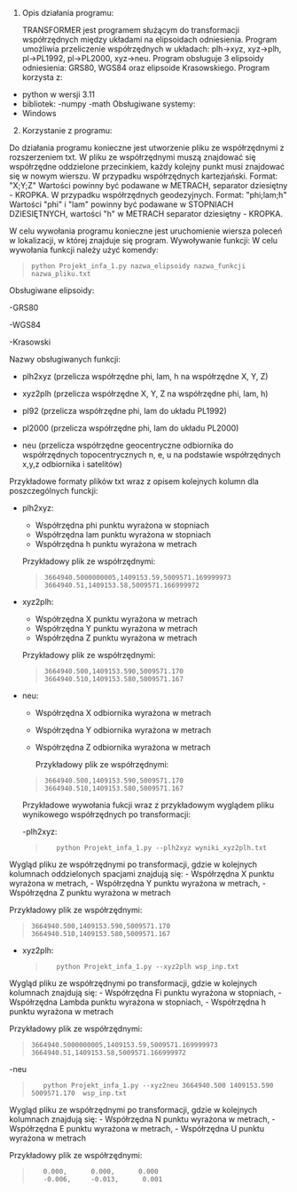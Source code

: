 1. Opis działania programu:
 
    TRANSFORMER jest programem służącym do transformacji współrzędnych między układami na elipsoidach odniesienia. Program umożliwia przeliczenie współrzędnych w układach: plh->xyz, xyz->plh, pl->PL1992, pl->PL2000, xyz->neu. Program obsługuje 3 elipsoidy odniesienia: GRS80, WGS84 oraz elipsoide Krasowskiego.
Program korzysta z:
- python w wersji 3.11
- bibliotek:
   -numpy
   -math
Obsługiwane systemy:
- Windows
2. Korzystanie z programu:
  
  Do działania programu konieczne jest utworzenie pliku ze współrzędnymi z rozszerzeniem txt. W      pliku ze współrzędnymi muszą znajdować się współrzędne oddzielone przecinkiem, każdy kolejny       punkt musi znajdować się w nowym wierszu. W przypadku współrzędnych kartezjański. Format:          "X;Y;Z" Wartości powinny być podawane w METRACH, separator dziesiętny - KROPKA. W przypadku        współrzędnych geodezyjnych. Format: "phi;lam;h" Wartości "phi" i "lam" powinny być podawane w      STOPNIACH DZIESIĘTNYCH, wartości "h" w METRACH separator dziesiętny - KROPKA.

  W celu wywołania programu konieczne jest uruchomienie wiersza poleceń w lokalizacji, w której      znajduje się program.
  Wywoływanie funkcji:
  W celu wywołania funkcji należy użyć komendy:
  >     python Projekt_infa_1.py nazwa_elipsoidy nazwa_funkcji nazwa_pliku.txt


 Obsługiwane elipsoidy:
 
 -GRS80
 
 -WGS84
 
 -Krasowski
 

 Nazwy obsługiwanych funkcji:

- plh2xyz (przelicza współrzędne phi, lam, h na współrzędne X, Y, Z)

- xyz2plh (przelicza współrzędne X, Y, Z na współrzędne phi, lam, h)

- pl92 (przelicza współrzędne phi, lam do układu PL1992)

- pl2000 (przelicza współrzędne phi, lam do układu PL2000)

- neu (przelicza współrzędne geocentryczne odbiornika do współrzędnych topocentrycznych n, e, u na podstawie współrzędnych x,y,z odbiornika i satelitów)

Przykładowe formaty plików txt wraz z opisem kolejnych kolumn dla poszczególnych funckji:
- plh2xyz:
	- Współrzędna phi punktu wyrażona w stopniach
	- Współrzędna lam punktu wyrażona w stopniach
	- Współrzędna h punktu wyrażona w metrach		

	Przykładowy plik ze współrzędnymi:

  >     3664940.5000000005,1409153.59,5009571.169999973
  >     3664940.51,1409153.58,5009571.166999972

- xyz2plh:
	- Współrzędna X punktu wyrażona w metrach
	- Współrzędna Y punktu wyrażona w metrach
	- Współrzędna Z punktu wyrażona w metrach		

	Przykładowy plik ze współrzędnymi:

   >	 3664940.500,1409153.590,5009571.170    
   >	 3664940.510,1409153.580,5009571.167
   
- neu: 
	- Współrzędna X odbiornika wyrażona w metrach
	- Współrzędna Y odbiornika wyrażona w metrach
	- Współrzędna Z odbiornika wyrażona w metrach
   
         Przykładowy plik ze współrzędnymi:

   >	 3664940.500,1409153.590,5009571.170    
   >	 3664940.510,1409153.580,5009571.167

  Przykładowe wywołania fukcji wraz z przykładowym wyglądem pliku wynikowego współrzędnych po transformacji:

  -plh2xyz:

   >		python Projekt_infa_1.py --plh2xyz wyniki_xyz2plh.txt 
				
Wygląd pliku ze współrzędnymi po transformacji, gdzie w kolejnych kolumnach oddzielonych spacjami znajdują się:
	- Współrzędna X punktu wyrażona w metrach,
	- Współrzędna Y punktu wyrażona w metrach,
	- Współrzędna Z punktu wyrażona w metrach
 
Przykładowy plik ze współrzędnymi:
	

   >	 3664940.500,1409153.590,5009571.170    
   >	 3664940.510,1409153.580,5009571.167

- xyz2plh:

   >		python Projekt_infa_1.py --xyz2plh wsp_inp.txt
				
Wygląd pliku ze współrzędnymi po transformacji, gdzie w kolejnych kolumnach znajdują się:
	- Współrzędna Fi punktu wyrażona w stopniach,
	- Współrzędna Lambda punktu wyrażona w stopniach,
	- Współrzędna h punktu wyrażona w metrach
 
Przykładowy plik ze współrzędnymi:

  >     3664940.5000000005,1409153.59,5009571.169999973
  >     3664940.51,1409153.58,5009571.166999972

-neu

   >		python Projekt_infa_1.py --xyz2neu 3664940.500 1409153.590 5009571.170  wsp_inp.txt
				
Wygląd pliku ze współrzędnymi po transformacji, gdzie w kolejnych kolumnach znajdują się:
	- Współrzędna N punktu wyrażona w metrach,
	- Współrzędna E punktu wyrażona w metrach,
	- Współrzędna U punktu wyrażona w metrach
 
 	

Przykładowy plik ze współrzędnymi:

   >   		0.000,      0.000,      0.000       
   > 		-0.006,     -0.013,      0.001
